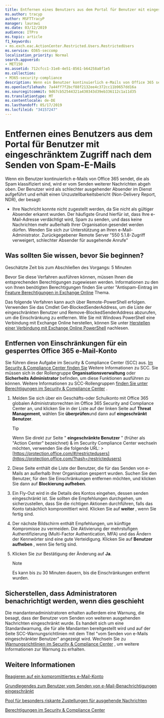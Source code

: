 ```yaml
---
title: Entfernen eines Benutzers aus dem Portal für Benutzer mit eingeschränktem Zugriff nach dem Senden von Spam-E-Mails
ms.author: tracyp
author: MSFTTracyP
manager: laurawi
ms.date: 03/12/2019
audience: ITPro
ms.topic: article
f1_keywords:
- ms.exch.eac.ActionCenter.Restricted.Users.RestrictedUsers
ms.service: O365-seccomp
localization_priority: Normal
search.appverid:
- MET150
ms.assetid: 712cfcc1-31e8-4e51-8561-b64258a8f1e5
ms.collection:
- M365-security-compliance
description: Wenn ein Benutzer kontinuierlich e-Mails von Office 365 sendet, die als Spam klassifiziert werden, wird er vom Senden weiterer Nachrichten eingeschränkt.
ms.openlocfilehash: 7a44ff7f2bcf88f2132ee4c372cc11b9657dd16a
ms.sourcegitcommit: 9d67cb52544321a430343d39eb336112c1a11d35
ms.translationtype: MT
ms.contentlocale: de-DE
ms.lasthandoff: 05/17/2019
ms.locfileid: "34157247"
---
```

# <a name="removing-a-user-from-the-restricted-users-portal-after-sending-spam-email"></a>Entfernen eines Benutzers aus dem Portal für Benutzer mit eingeschränktem Zugriff nach dem Senden von Spam-E-Mails

Wenn ein Benutzer kontinuierlich e-Mails von Office 365 sendet, die als Spam klassifiziert sind, wird er vom Senden weiterer Nachrichten abgeh oben. Der Benutzer wird als schlechter ausgehender Absender im Dienst aufgeführt und erhält einen Unzustellbarkeitsbericht (Non-Delivery Report, NDR), der besagt:

- Ihre Nachricht konnte nicht zugestellt werden, da Sie nicht als gültiger Absender erkannt wurden. Der häufigste Grund hierfür ist, dass Ihre e-Mail-Adresse verdächtigt wird, Spam zu senden, und dass keine Nachrichten mehr außerhalb Ihrer Organisation gesendet werden dürfen. Wenden Sie sich zur Unterstützung an Ihren e-Mail-Administrator. Zurückgegebener Remote Server "550 5.1.8-Zugriff verweigert, schlechter Absender für ausgehende Anrufe"

## <a name="what-do-you-need-to-know-before-you-begin"></a>Was sollten Sie wissen, bevor Sie beginnen?
<a name="sectionSection0"> </a>

Geschätzte Zeit bis zum Abschließen des Vorgangs: 5 Minuten
  
Bevor Sie diese Verfahren ausführen können, müssen Ihnen die entsprechenden Berechtigungen zugewiesen werden. Informationen zu den von Ihnen benötigten Berechtigungen finden Sie unter "Antispam-Eintrag im [Feature Berechtigungen in Exchange Online](http://technet.microsoft.com/library/15073ce1-0917-403b-8839-02a2ebc96e16.aspx) Thema.

Das folgende Verfahren kann auch über Remote-PowerShell erfolgen. Verwenden Sie das Cmdlet Get-BlockedSenderAddress, um die Liste der eingeschränkten Benutzer und Remove-BlockedSenderAddress abzurufen, um die Einschränkung zu entfernen. Wie Sie mit Windows PowerShell eine Verbindung mit Exchange Online herstellen, können Sie unter [Herstellen einer Verbindung mit Exchange Online PowerShell](https://go.microsoft.com/fwlink/p/?linkid=396554) nachlesen.

## <a name="remove-restrictions-for-a-blocked-office-365-email-account"></a>Entfernen von Einschränkungen für ein gesperrtes Office 365 e-Mail-Konto

Sie führen diese Aufgabe im Security & Compliance Center (SCC) aus. [Im Security & Compliance Center finden Sie](go-to-the-securitycompliance-center.md) Weitere Informationen zu SCC. Sie müssen sich in der Rollengruppe **Organisationsverwaltung** oder **Sicherheits Administrator** befinden, um diese Funktionen ausführen zu können. Weitere Informationen zu SCC-Rollengruppen [finden Sie unter Berechtigungen im Security & Compliance Center](permissions-in-the-security-and-compliance-center.md) .

1. Melden Sie sich über ein Geschäfts-oder Schulkonto mit Office 365 globalen Administratorrechten im Office 365 Security and Compliance Center an, und klicken Sie in der Liste auf der linken Seite auf **Threat Management**, wählen Sie **überprüfen**und dann auf **eingeschränkt Benutzer**.
    
    > [!TIP]
    > Wenn Sie direkt zur Seite " **eingeschränkte Benutzer** " (früher als "Action Center" bezeichnet) &amp; im Security Compliance Center wechseln möchten, verwenden Sie die folgende URL: >[https://protection.office.com/#/restrictedusers](https://protection.office.com/?hash=/restrictedusers)

2. Diese Seite enthält die Liste der Benutzer, die für das Senden von e-Mails an außerhalb Ihrer Organisation gesperrt wurden.  Suchen Sie den Benutzer, für den Sie Einschränkungen entfernen möchten, und klicken Sie dann auf **Blockierung aufheben**.

3. Ein Fly-Out wird in die Details des Kontos eingehen, dessen senden eingeschränkt ist. Sie sollten die Empfehlungen durchgehen, um sicherzustellen, dass Sie die richtigen Aktionen durchführen, falls das Konto tatsächlich kompromittiert wird. Klicken Sie auf **weiter** , wenn Sie fertig sind.

4. Der nächste Bildschirm enthält Empfehlungen, um künftige Kompromisse zu vermeiden. Die Aktivierung der mehrstufigen Authentifizierung (Multi-Factor Authentication, MFA) und das Ändern der Kennwörter sind eine gute Verteidigung. Klicken Sie auf **Benutzer aufheben** , wenn Sie fertig sind.

5. Klicken Sie zur Bestätigung der Änderung auf **Ja**.

    > [!NOTE]
    > Es kann bis zu 30 Minuten dauern, bis die Einschränkungen entfernt wurden. 

## <a name="making-sure-admins-are-alerted-when-this-happens"></a>Sicherstellen, dass Administratoren benachrichtigt werden, wenn dies geschieht

Die mandantenadministratoren erhalten außerdem eine Warnung, die besagt, dass der Benutzer vom Senden von weiteren ausgehenden Nachrichten eingeschränkt wurde. Es handelt sich um eine Standardwarnung, die für alle Mandanten bereitgestellt wird und auf der Seite SCC-Warnungsrichtlinien mit dem Titel "vom Senden von e-Mails eingeschränkter Benutzer" angezeigt wird. Wechseln Sie zu [Warnungsrichtlinien im Security & Compliance Center](https://docs.microsoft.com/en-us/office365/securitycompliance/alert-policies) , um weitere Informationen zur Warnung zu erhalten.

## <a name="for-more-information"></a>Weitere Informationen

[Reagieren auf ein kompromittiertes e-Mail-Konto](responding-to-a-compromised-email-account.md)

[Grundlegendes zum Benutzer vom Senden von e-Mail-Benachrichtigungen eingeschränkt](https://docs.microsoft.com/en-us/office365/securitycompliance/alert-policies)

[Pool für besonders riskante Zustellungen für ausgehende Nachrichten](high-risk-delivery-pool-for-outbound-messages.md)

[Berechtigungen im Security & Compliance Center](permissions-in-the-security-and-compliance-center.md)
